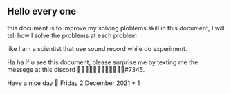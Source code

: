 ## Hello every one 
this document is to improve my solving ploblems skill in this document, I will tell how I solve the problems at each problem

like I am a scientist that use sound record while do experiment.

Ha ha if u see this document, please surprise me by texting me the messege at this discord ᲼᲼᲼᲼᲼᲼᲼᲼᲼᲼᲼᲼#7345.

Have a nice day 🙂
Friday 2 December 2021 + 1 
